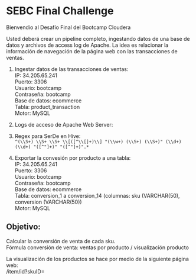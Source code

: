 # SEBC Final Challenge

Bienvendio al Desafío Final del Bootcamp Cloudera 

Usted deberá crear un pipeline completo, ingestando datos de una base de datos y archivos de access log de Apache. La idea es relacionar la información de navegación de la página web con las transacciones de ventas. 

1. Ingestar datos de las transacciones de ventas:  
IP: 34.205.65.241  
Puerto: 3306  
Usuario: bootcamp  
Contraseña: bootcamp  
Base de datos: ecommerce  
Tabla: product_transaction  
Motor: MySQL  

2. Logs de acceso de Apache Web Server:  

3. Regex para SerDe en Hive:  
`^(\\S+) \\S+ \\S+ \\[([^\\[]+)\\] "(\\w+) (\\S+) (\\S+)" (\\d+) (\\d+) "([^"]+)" "([^"]+)".*`  

4. Exportar la convesión por producto a una tabla:  
IP: 34.205.65.241  
Puerto: 3306  
Usuario: bootcamp  
Contraseña: bootcamp  
Base de datos: ecommerce  
Tabla: conversion_1 a conversion_14 (columnas: sku (VARCHAR(50), conversion (VARCHAR(50))  
Motor: MySQL  

## Objetivo:

Calcular la conversión de venta de cada sku.  
Fórmula conversión de venta: ventas por producto / visualización producto  

La visualización de los productos se hace por medio de la siguiente página web:  
/item/id?skuID=
